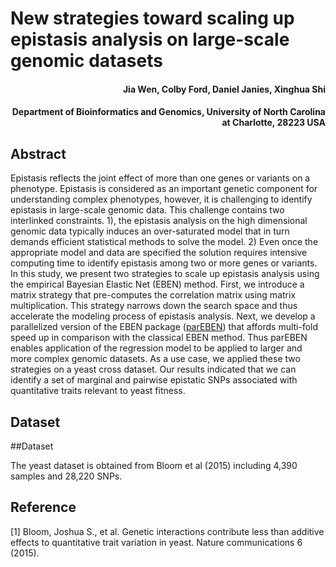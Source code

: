 # New strategies toward scaling up epistasis analysis on large-scale genomic datasets

<h4 align = "right">Jia Wen, Colby Ford, Daniel Janies, Xinghua Shi</h4>
<h4 align = "right">Department of Bioinformatics and Genomics, University of North Carolina at Charlotte, 28223 USA</h4>

## Abstract

Epistasis reflects the joint effect of more than one genes or variants on a phenotype. Epistasis is considered as an important genetic component for understanding complex phenotypes, however, it is challenging to identify epistasis in large-scale genomic data. This challenge contains two interlinked constraints. 1), the epistasis analysis on the high dimensional genomic data typically induces an over-saturated model that in turn demands efficient statistical methods to solve the model. 2) Even once the appropriate model and data are specified the solution requires intensive computing time to identify epistasis among two or more genes or variants. In this study, we present two strategies to scale up epistasis analysis using the empirical Bayesian Elastic Net (EBEN) method. First, we introduce a matrix strategy that pre-computes the correlation matrix using matrix multiplication.  This strategy narrows down the search space and thus accelerate the modeling process of epistasis analysis. Next, we develop a parallelized version of the EBEN package ([parEBEN](https://github.com/colbyford/parEBEN)) that affords multi-fold speed up in comparison with the classical EBEN method. Thus parEBEN enables application of the regression model to be applied to larger and more complex genomic datasets. As a use case, we applied these two strategies on a yeast cross dataset.  Our results indicated that we can identify a set of marginal and pairwise epistatic SNPs associated with quantitative traits relevant to yeast fitness. 


## Dataset
##Dataset

The yeast dataset is obtained from Bloom et al (2015) including 4,390 samples and 28,220 SNPs.


## Reference

[1] Bloom, Joshua S., et al. Genetic interactions contribute less than additive effects to quantitative trait variation in yeast. Nature communications 6 (2015).
